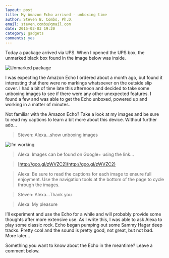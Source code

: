 ```yaml
---
layout: post
title: My Amazon Echo arrived - unboxing time
author: Steven B. Combs, Ph.D.
email: steven.combs@gmail.com
date: 2015-02-03 19:20
category: gadgets
comments: yes
---
```


Today a package arrived via UPS. When I opened the UPS box, the unmarked black box found in the image below was inside.

![Unmarked package](https://lh5.googleusercontent.com/-E7mxY0s1Edo/VNFmn8z746I/AAAAAAABY0g/cEjXUW-TL6k/w1259-h944-no/IMG_6910.JPG)

I was expecting the Amazon Echo I ordered about a month ago, but found it interesting that there were no markings whatsoever on the outside slip cover. I had a bit of time late this afternoon and decided to take some unboxing images to see if there were any other unexpected features. I found a few and was able to get the Echo unboxed, powered up and working in a matter of minutes.

Not familiar with the Amazon Echo? Take a look at my images and be sure to read my captions to learn a bit more about this device. Without further ado…

> Steven: Alexa…show unboxing images

![I’m working](https://lh3.googleusercontent.com/-m0YBFMN71vI/VNFkxt9dDbI/AAAAAAABYzw/Etwltizhrgc/w642-h461-no/amazon-echo-ring.gif)

> Alexa: Images can be found on Google+ using the link…

> [http://goo.gl/zWVZC2](http://goo.gl/zWVZC2)

> Alexa: Be sure to read the captions for each image to ensure full enjoyment. Use the navigation tools at the bottom of the page to cycle through the images.

> Steven: Alexa…Thank you

> Alexa: My pleasure

I’ll experiment and use the Echo for a while and will probably provide some thoughts after more extensive use. As I write this, I was able to ask Alexa to play some classic rock. Echo began pumping out some Sammy Hagar deep tracks. Pretty cool and the sound is pretty good, not great, but not bad. More later…

Something you want to know about the Echo in the meantime? Leave a comment below.
